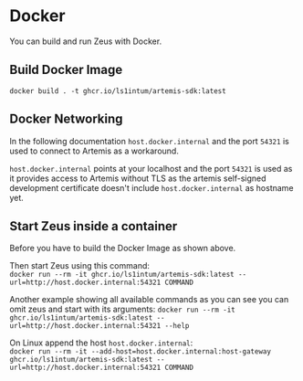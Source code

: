 # Docker

You can build and run Zeus with Docker.

## Build Docker Image
`docker build . -t ghcr.io/ls1intum/artemis-sdk:latest`

## Docker Networking
In the following documentation `host.docker.internal` and the port `54321` is used to connect to Artemis as a workaround.

`host.docker.internal` points at your localhost and the port `54321` is used as it provides access to Artemis without
TLS as the artemis self-signed development certificate doesn't include `host.docker.internal` as hostname yet.

## Start Zeus inside a container
Before you have to build the Docker Image as shown above.

Then start Zeus using this command: <br>
`docker run --rm -it ghcr.io/ls1intum/artemis-sdk:latest --url=http://host.docker.internal:54321 COMMAND`

Another example showing all available commands as you can see you can omit zeus and start with its arguments:
`docker run --rm -it ghcr.io/ls1intum/artemis-sdk:latest --url=http://host.docker.internal:54321 --help`

On Linux append the host `host.docker.internal`: <br>
`docker run --rm -it --add-host=host.docker.internal:host-gateway ghcr.io/ls1intum/artemis-sdk:latest --url=http://host.docker.internal:54321 COMMAND`
